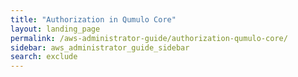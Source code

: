 ```yaml
---
title: "Authorization in Qumulo Core"
layout: landing_page
permalink: /aws-administrator-guide/authorization-qumulo-core/
sidebar: aws_administrator_guide_sidebar
search: exclude
---
```


